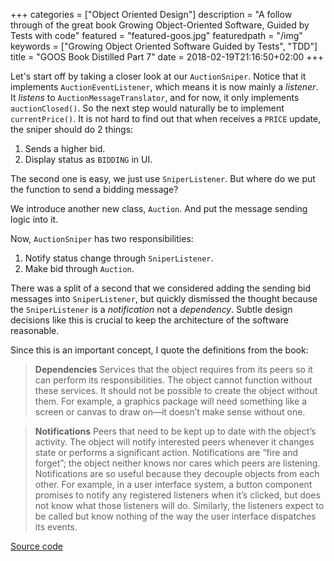 +++
categories = ["Object Oriented Design"]
description = "A follow through of the great book Growing Object-Oriented Software, Guided by Tests with code"
featured = "featured-goos.jpg"
featuredpath = "/img"
keywords = ["Growing Object Oriented Software Guided by Tests", "TDD"]
title = "GOOS Book Distilled Part 7"
date = 2018-02-19T21:16:50+02:00
+++

Let's start off by taking a closer look at our `AuctionSniper`. Notice that it implements `AuctionEventListener`, which means it is now mainly a *listener*. It *listens* to `AuctionMessageTranslator`, and for now, it only implements `auctionClosed()`. So the next step would naturally be to implement `currentPrice()`. It is not hard to find out that when receives a `PRICE` update, the sniper should do 2 things:

1. Sends a higher bid.
2. Display status as `BIDDING` in UI.

The second one is easy, we just use `SniperListener`. But where do we put the function to send a bidding message?

We introduce another new class, `Auction`. And put the message sending logic into it.

Now, `AuctionSniper` has two responsibilities:

1. Notify status change through `SniperListener`.
2. Make bid through `Auction`.

There was a split of a second that we considered adding the sending bid messages into `SniperListener`, but quickly dismissed the thought because the `SniperListener` is a *notification* not a *dependency*. Subtle design decisions like this is crucial to keep the architecture of the software reasonable.

Since this is an important concept, I quote the definitions from the book:

>**Dependencies**
>Services that the object requires from its peers so it can perform its responsibilities. The object cannot function without these services. It should not be possible to create the object without them. For example, a graphics package will need something like a screen or canvas to draw on—it doesn’t make sense without one.

>**Notifications**
>Peers that need to be kept up to date with the object’s activity. The object will notify interested peers whenever it changes state or performs a significant action. Notifications are “fire and forget”; the object neither knows nor cares which peers are listening. Notifications are so useful because they decouple objects from each other. For example, in a user interface system, a button component promises to notify any registered listeners when it’s clicked, but does not know what those listeners will do. Similarly, the listeners expect to be called but know nothing of the way the user interface dispatches its events.

[Source code](https://github.com/lvguowei/GOOS/commit/8746dfd71137f6c91d78df73bcc4d9731ba2bc04)
